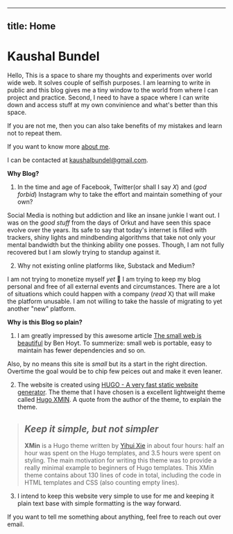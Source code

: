
---
title: Home
---
# Kaushal Bundel

Hello, This is a space to share my thoughts and experiments over world wide web. It solves couple of selfish purposes. I am learning to write in public and this blog gives me a tiny window to the world from where I can project and practice. Second, I need to have a space where I can write down and access stuff at my own convinience and what's better than this space. 

If you are not me, then you can also take benefits of my mistakes and learn not to repeat them. 

If you want to know more [about me](/content/about.md). 

I can be contacted at <kaushalbundel@gmail.com>.

**Why Blog?**

1. In the time and age of Facebook, Twitter(or shall I say _X_) and (_god forbid_) Instagram why to take the effort and maintain something of your own?

Social Media is nothing but addiction and like an insane junkie I want out. I was on the _good stuff_ from the days of Orkut and have seen this space evolve over the years. Its safe to say that today's internet is filled with trackers, shiny lights and mindbending algorithms that take not only your mental bandwidth but the thinking ability one posses. 
Though, I am not fully recovered but I am slowly trying to standup against it. 

2. Why not existing online platforms like, Substack and Medium?

I am not trying to monetize myself _yet_ :face_with_peeking_eye:
I am trying to keep my blog personal and free of all external events and circumstances. There are a lot of situations which could happen with a company (_read_ X) that will make the platform unusable. I am not willing to take the hassle of migrating to yet another "new" platform.

**Why is this Blog so plain?**

1. I am greatly impressed by this awesome article [The small web is beautiful](https://benhoyt.com/writings/the-small-web-is-beautiful/) by Ben Hoyt. To summerize: small web is portable, easy to maintain has fewer dependencies and so on. 

Also, by no means this site is _small_ but its a start in the right direction. Overtime the goal would be to chip few peices out and make it even leaner.

2. The website is created using [HUGO - A very fast static website generator](https://gohugo.io/). The theme that I have chosen is a excellent lightweight theme called [Hugo XMIN](https://xmin.yihui.org/). A quote from the author of the theme, to explain the theme.


> ## _Keep it simple, but not simpler_
>
> **XMin** is a Hugo theme written by [Yihui Xie](https://yihui.org) in about four hours: half an hour was spent on the Hugo templates, and 3.5 hours were spent on styling. The main motivation for writing this theme was to provide a really minimal example to beginners of Hugo templates. This XMin theme contains about 130 lines of code in total, including the code in HTML templates and CSS (also counting empty lines).


3. I intend to keep this website very simple to use for me and keeping it plain text base with simple formatting is the way forward.


If you want to tell me something about anything, feel free to reach out over email.
